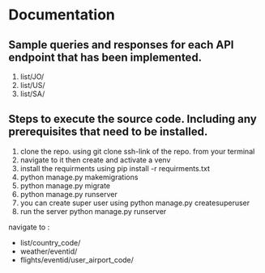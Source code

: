 # Documentation

## Sample queries and responses for each API endpoint that has been implemented.

1. list/JO/
2. list/US/
3. list/SA/

## Steps to execute the source code. Including any prerequisites that need to be installed.

1. clone the repo. using git clone ssh-link of the repo. from your terminal
2. navigate to it then create and activate a venv
3. install the requirments using pip install -r requirments.txt
4. python manage.py makemigrations
5. python manage.py migrate
6. python manage.py runserver
7. you can create super user using python manage.py createsuperuser
8. run the server python manage.py runserver

navigate to :

- list/country_code/
- weather/eventid/
- flights/eventid/user_airport_code/
